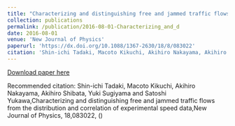 ```yaml
---
title: "Characterizing and distinguishing free and jammed traffic flows from the distribution and correlation of experimental speed data"
collection: publications
permalink: /publication/2016-08-01-Characterizing_and_d
date: 2016-08-01
venue: 'New Journal of Physics'
paperurl: 'https://dx.doi.org/10.1088/1367-2630/18/8/083022'
citation: 'Shin-ichi Tadaki, Macoto Kikuchi, Akihiro Nakayama, Akihiro Shibata, Yuki Sugiyama and Satoshi Yukawa,Characterizing and distinguishing free and jammed traffic flows from the distribution and correlation of experimental speed data,New Journal of Physics, <bf>18</bf>,083022, ()'
---
```


<a href='https://dx.doi.org/10.1088/1367-2630/18/8/083022'>Download paper here</a>

Recommended citation: Shin-ichi Tadaki, Macoto Kikuchi, Akihiro Nakayama, Akihiro Shibata, Yuki Sugiyama and Satoshi Yukawa,Characterizing and distinguishing free and jammed traffic flows from the distribution and correlation of experimental speed data,New Journal of Physics, <bf>18</bf>,083022, ()